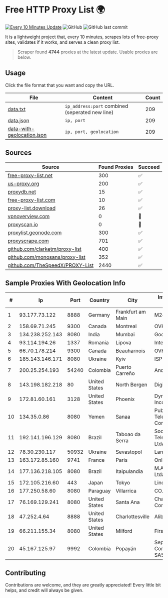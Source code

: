 
# Free HTTP Proxy List 🌍

[![Every 10 Minutes Update](https://github.com/mertguvencli/http-proxy-list/actions/workflows/main.yml/badge.svg?branch=main)](https://github.com/mertguvencli/http-proxy-list/actions/workflows/main.yml)
![GitHub](https://img.shields.io/github/license/mertguvencli/http-proxy-list)
![GitHub last commit](https://img.shields.io/github/last-commit/mertguvencli/http-proxy-list)

It is a lightweight project that, every 10 minutes, scrapes lots of free-proxy sites, validates if it works, and serves a clean proxy list.


> Scraper found **4744** proxies at the latest update. Usable proxies are below.

## Usage

Click the file format that you want and copy the URL.


|File|Content|Count|
|----|-------|-----|
|[data.txt](https://raw.githubusercontent.com/mertguvencli/http-proxy-list/main/proxy-list/data.txt)|`ip_address:port` combined (seperated new line)|209|
|[data.json](https://raw.githubusercontent.com/mertguvencli/http-proxy-list/main/proxy-list/data.json)|`ip, port`|209|
|[data-with-geolocation.json](https://raw.githubusercontent.com/mertguvencli/http-proxy-list/main/proxy-list/data-with-geolocation.json)|`ip, port, geolocation`|209|

## Sources

|Source|Found Proxies|Succeed|
|------|-------------|-------|
|[free-proxy-list.net](https://free-proxy-list.net)|300|✅|
|[us-proxy.org](https://www.us-proxy.org)|200|✅|
|[proxydb.net](http://proxydb.net)|15|✅|
|[free-proxy-list.com](https://free-proxy-list.com/?page=&port=&type%5B%5D=http&type%5B%5D=https&up_time=0&search=Search)|10|✅|
|[proxy-list.download](https://www.proxy-list.download/HTTP)|26|✅|
|[vpnoverview.com](https://vpnoverview.com/privacy/anonymous-browsing/free-proxy-servers)|0|🚫|
|[proxyscan.io](https://www.proxyscan.io)|0|🚫|
|[proxylist.geonode.com](https://proxylist.geonode.com/api/proxy-list?limit=300&page=1&sort_by=lastChecked&sort_type=desc&protocols=http,https)|300|✅|
|[proxyscrape.com](https://api.proxyscrape.com/v2/?request=displayproxies&protocol=http&timeout=10000&country=all&ssl=all&anonymity=all)|701|✅|
|[github.com/clarketm/proxy-list](https://raw.githubusercontent.com/clarketm/proxy-list/master/proxy-list-raw.txt)|400|✅|
|[github.com/monosans/proxy-list](https://raw.githubusercontent.com/monosans/proxy-list/main/proxies/http.txt)|352|✅|
|[github.com/TheSpeedX/PROXY-List](https://raw.githubusercontent.com/TheSpeedX/PROXY-List/master/http.txt)|2440|✅|


## Sample Proxies With Geolocation Info

|#|Ip|Port|Country|City|Internet Service Provider|
|-|--|----|-------|----|-------------------------|
|1|93.177.73.122|8888|Germany|Frankfurt am Main|M247 Europe SRL|
|2|158.69.71.245|9300|Canada|Montreal|OVH SAS|
|3|134.238.252.143|8080|India|Mumbai|Google LLC|
|4|93.114.194.26|1337|Romania|Lipova|Interkvm Host SRL|
|5|66.70.178.214|9300|Canada|Beauharnois|OVH SAS|
|6|185.143.146.171|8080|Ukraine|Kyiv|ISP UTELS|
|7|200.25.254.193|54240|Colombia|Puerto Carreño|Andinet ON Line|
|8|143.198.182.218|80|United States|North Bergen|DigitalOcean, LLC|
|9|172.81.60.161|3128|United States|Phoenix|Dynu Systems Incorporated|
|10|134.35.0.86|8080|Yemen|Sanaa|Public Telecommunication Corporation|
|11|192.141.196.129|8080|Brazil|Taboao da Serra|Socitel Telecomunicacoes Ltda - EPP|
|12|78.30.230.117|50932|Ukraine|Sevastopol|Lancom Ltd.|
|13|163.172.85.160|9741|France|Paris|Online S.A.S.|
|14|177.136.218.105|8080|Brazil|Itaipulandia|M.A. Informática Ltda.|
|15|172.105.216.60|443|Japan|Tokyo|Linode, LLC|
|16|177.250.58.60|8080|Paraguay|Villarrica|CO.PA.CO.|
|17|76.169.129.241|8080|United States|Santa Ana|Charter Communications|
|18|47.252.4.64|8888|United States|Charlottesville|Alibaba.com LLC|
|19|66.211.155.34|8080|United States|Milford|FirstLight Fiber|
|20|45.167.125.97|9992|Colombia|Popayán|Sepcom Comunicaciones SAS|



## Contributing

Contributions are welcome, and they are greatly appreciated! Every
little bit helps, and credit will always be given.

